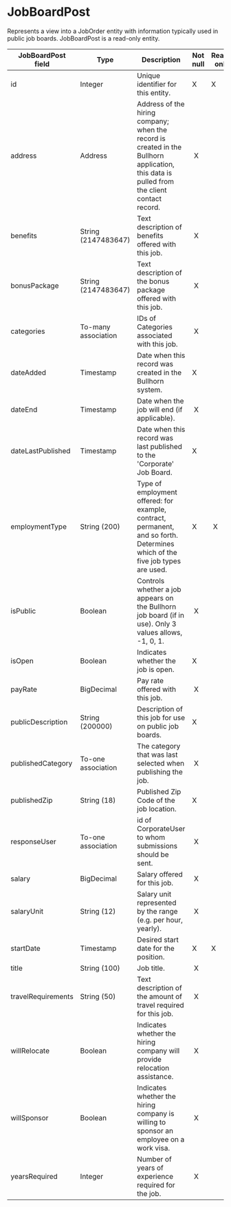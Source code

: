 # JobBoardPost

Represents a view into a JobOrder entity with information typically used in public job boards. JobBoardPost is a read-only entity.

| **JobBoardPost field** | **Type** | **Description** | **Not null** | **Read-only** |
| --- | --- | --- | --- | --- |
| id | Integer | Unique identifier for this entity. | X | X |
| address | Address | Address of the hiring company; when the record is created in the Bullhorn application, this data is pulled from the client contact record. |  X | |
| benefits | String (2147483647) | Text description of benefits offered with this job. |  X | |
| bonusPackage | String (2147483647) | Text description of the bonus package offered with this job. |  X | |
| categories | To-many association | IDs of Categories associated with this job. |  X | |
| dateAdded | Timestamp | Date when this record was created in the Bullhorn system. | X | |
| dateEnd | Timestamp | Date when the job will end (if applicable). |  X | |
| dateLastPublished | Timestamp | Date when this record was last published to the 'Corporate' Job Board. | X | |
| employmentType | String (200) | Type of employment offered: for example, contract, permanent, and so forth. Determines which of the five job types are used. | X |  X |
| isPublic | Boolean | Controls whether a job appears on the Bullhorn job board (if in use). Only 3 values allows, -1, 0, 1. |  X | |
| isOpen | Boolean | Indicates whether the job is open. | X  | |
| payRate | BigDecimal | Pay rate offered with this job. |  X | |
| publicDescription | String (200000) | Description of this job for use on public job boards. | X | |
| publishedCategory | To-one association | The category that was last selected when publishing the job. |  X | |
| publishedZip | String (18) | Published Zip Code of the job location. | X  | |
| responseUser | To-one association | id of CorporateUser to whom submissions should be sent. |  X | |
| salary | BigDecimal | Salary offered for this job. |  X | |
| salaryUnit | String (12) | Salary unit represented by the range (e.g. per hour, yearly). |  X | |
| startDate | Timestamp | Desired start date for the position. | X | X |
| title | String (100) | Job title. |  X | |
| travelRequirements | String (50) | Text description of the amount of travel required for this job. |  X | |
| willRelocate | Boolean | Indicates whether the hiring company will provide relocation assistance. |  X | |
| willSponsor | Boolean | Indicates whether the hiring company is willing to sponsor an employee on a work visa. |  X | |
| yearsRequired | Integer | Number of years of experience required for the job. |  X | |